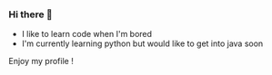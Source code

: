 ### Hi there 👋

- I like to learn code when I'm bored
- I'm currently learning python but would like to get into java soon

Enjoy my profile !
